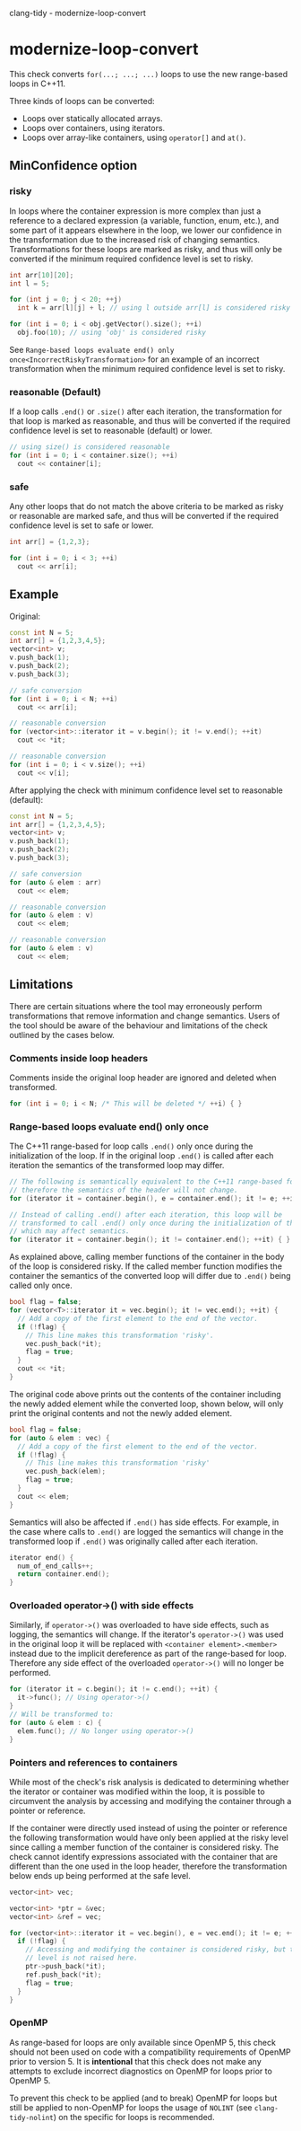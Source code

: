 clang-tidy - modernize-loop-convert

</div>

# modernize-loop-convert

This check converts `for(...; ...; ...)` loops to use the new
range-based loops in C++11.

Three kinds of loops can be converted:

- Loops over statically allocated arrays.
- Loops over containers, using iterators.
- Loops over array-like containers, using `operator[]` and `at()`.

## MinConfidence option

### risky

In loops where the container expression is more complex than just a
reference to a declared expression (a variable, function, enum, etc.),
and some part of it appears elsewhere in the loop, we lower our
confidence in the transformation due to the increased risk of changing
semantics. Transformations for these loops are marked as
<span class="title-ref">risky</span>, and thus will only be converted if
the minimum required confidence level is set to
<span class="title-ref">risky</span>.

``` c++
int arr[10][20];
int l = 5;

for (int j = 0; j < 20; ++j)
  int k = arr[l][j] + l; // using l outside arr[l] is considered risky

for (int i = 0; i < obj.getVector().size(); ++i)
  obj.foo(10); // using 'obj' is considered risky
```

See
`Range-based loops evaluate end() only once<IncorrectRiskyTransformation>`
for an example of an incorrect transformation when the minimum required
confidence level is set to <span class="title-ref">risky</span>.

### reasonable (Default)

If a loop calls `.end()` or `.size()` after each iteration, the
transformation for that loop is marked as
<span class="title-ref">reasonable</span>, and thus will be converted if
the required confidence level is set to
<span class="title-ref">reasonable</span> (default) or lower.

``` c++
// using size() is considered reasonable
for (int i = 0; i < container.size(); ++i)
  cout << container[i];
```

### safe

Any other loops that do not match the above criteria to be marked as
<span class="title-ref">risky</span> or
<span class="title-ref">reasonable</span> are marked
<span class="title-ref">safe</span>, and thus will be converted if the
required confidence level is set to <span class="title-ref">safe</span>
or lower.

``` c++
int arr[] = {1,2,3};

for (int i = 0; i < 3; ++i)
  cout << arr[i];
```

## Example

Original:

``` c++
const int N = 5;
int arr[] = {1,2,3,4,5};
vector<int> v;
v.push_back(1);
v.push_back(2);
v.push_back(3);

// safe conversion
for (int i = 0; i < N; ++i)
  cout << arr[i];

// reasonable conversion
for (vector<int>::iterator it = v.begin(); it != v.end(); ++it)
  cout << *it;

// reasonable conversion
for (int i = 0; i < v.size(); ++i)
  cout << v[i];
```

After applying the check with minimum confidence level set to
<span class="title-ref">reasonable</span> (default):

``` c++
const int N = 5;
int arr[] = {1,2,3,4,5};
vector<int> v;
v.push_back(1);
v.push_back(2);
v.push_back(3);

// safe conversion
for (auto & elem : arr)
  cout << elem;

// reasonable conversion
for (auto & elem : v)
  cout << elem;

// reasonable conversion
for (auto & elem : v)
  cout << elem;
```

## Limitations

There are certain situations where the tool may erroneously perform
transformations that remove information and change semantics. Users of
the tool should be aware of the behaviour and limitations of the check
outlined by the cases below.

### Comments inside loop headers

Comments inside the original loop header are ignored and deleted when
transformed.

``` c++
for (int i = 0; i < N; /* This will be deleted */ ++i) { }
```

### Range-based loops evaluate end() only once

The C++11 range-based for loop calls `.end()` only once during the
initialization of the loop. If in the original loop `.end()` is called
after each iteration the semantics of the transformed loop may differ.

``` c++
// The following is semantically equivalent to the C++11 range-based for loop,
// therefore the semantics of the header will not change.
for (iterator it = container.begin(), e = container.end(); it != e; ++it) { }

// Instead of calling .end() after each iteration, this loop will be
// transformed to call .end() only once during the initialization of the loop,
// which may affect semantics.
for (iterator it = container.begin(); it != container.end(); ++it) { }
```

<div id="IncorrectRiskyTransformation">

As explained above, calling member functions of the container in the
body of the loop is considered <span class="title-ref">risky</span>. If
the called member function modifies the container the semantics of the
converted loop will differ due to `.end()` being called only once.

</div>

``` c++
bool flag = false;
for (vector<T>::iterator it = vec.begin(); it != vec.end(); ++it) {
  // Add a copy of the first element to the end of the vector.
  if (!flag) {
    // This line makes this transformation 'risky'.
    vec.push_back(*it);
    flag = true;
  }
  cout << *it;
}
```

The original code above prints out the contents of the container
including the newly added element while the converted loop, shown below,
will only print the original contents and not the newly added element.

``` c++
bool flag = false;
for (auto & elem : vec) {
  // Add a copy of the first element to the end of the vector.
  if (!flag) {
    // This line makes this transformation 'risky'
    vec.push_back(elem);
    flag = true;
  }
  cout << elem;
}
```

Semantics will also be affected if `.end()` has side effects. For
example, in the case where calls to `.end()` are logged the semantics
will change in the transformed loop if `.end()` was originally called
after each iteration.

``` c++
iterator end() {
  num_of_end_calls++;
  return container.end();
}
```

### Overloaded operator-\>() with side effects

Similarly, if `operator->()` was overloaded to have side effects, such
as logging, the semantics will change. If the iterator's `operator->()`
was used in the original loop it will be replaced with
`<container element>.<member>` instead due to the implicit dereference
as part of the range-based for loop. Therefore any side effect of the
overloaded `operator->()` will no longer be performed.

``` c++
for (iterator it = c.begin(); it != c.end(); ++it) {
  it->func(); // Using operator->()
}
// Will be transformed to:
for (auto & elem : c) {
  elem.func(); // No longer using operator->()
}
```

### Pointers and references to containers

While most of the check's risk analysis is dedicated to determining
whether the iterator or container was modified within the loop, it is
possible to circumvent the analysis by accessing and modifying the
container through a pointer or reference.

If the container were directly used instead of using the pointer or
reference the following transformation would have only been applied at
the <span class="title-ref">risky</span> level since calling a member
function of the container is considered
<span class="title-ref">risky</span>. The check cannot identify
expressions associated with the container that are different than the
one used in the loop header, therefore the transformation below ends up
being performed at the <span class="title-ref">safe</span> level.

``` c++
vector<int> vec;

vector<int> *ptr = &vec;
vector<int> &ref = vec;

for (vector<int>::iterator it = vec.begin(), e = vec.end(); it != e; ++it) {
  if (!flag) {
    // Accessing and modifying the container is considered risky, but the risk
    // level is not raised here.
    ptr->push_back(*it);
    ref.push_back(*it);
    flag = true;
  }
}
```

### OpenMP

As range-based for loops are only available since OpenMP 5, this check
should not been used on code with a compatibility requirements of OpenMP
prior to version 5. It is **intentional** that this check does not make
any attempts to exclude incorrect diagnostics on OpenMP for loops prior
to OpenMP 5.

To prevent this check to be applied (and to break) OpenMP for loops but
still be applied to non-OpenMP for loops the usage of `NOLINT` (see
`clang-tidy-nolint`) on the specific for loops is recommended.
